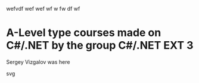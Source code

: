 wefvdf
wef
wef
wf
w
fw
df
wf
# A-Level type courses made on C#/.NET by the group C#/.NET EXT 3


Sergey Vizgalov was here

svg

